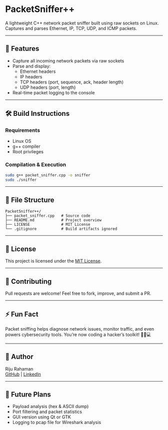 # PacketSniffer++

A lightweight C++ network packet sniffer built using raw sockets on Linux. Captures and parses Ethernet, IP, TCP, UDP, and ICMP packets.

---

## 🚀 Features
- Capture all incoming network packets via raw sockets
- Parse and display:
  - Ethernet headers
  - IP headers
  - TCP headers (port, sequence, ack, header length)
  - UDP headers (port, length)
- Real-time packet logging to the console

---

## 🛠️ Build Instructions
### Requirements
- Linux OS
- g++ compiler
- Root privileges

### Compilation & Execution
```bash
sudo g++ packet_sniffer.cpp -o sniffer
sudo ./sniffer
```

---

## 📂 File Structure
```
PacketSniffer++/
├── packet_sniffer.cpp   # Source code
├── README.md            # Project overview
├── LICENSE              # MIT License
└── .gitignore           # Build artifacts ignored
```

---

## 📃 License
This project is licensed under the [MIT License](LICENSE).

---

## 🤝 Contributing
Pull requests are welcome! Feel free to fork, improve, and submit a PR.

---

## ⚡ Fun Fact
Packet sniffing helps diagnose network issues, monitor traffic, and even powers cybersecurity tools. You’re now coding a hacker’s toolkit! 🕵️‍♂️💻

---

## 🧠 Author
Riju Rahaman  
[GitHub](https://github.com/Riju-Rahaman) | [LinkedIn](https://www.linkedin.com/in/riju-rahaman-ba5789343/)

---

## 🔮 Future Plans
- Payload analysis (hex & ASCII dump)
- Port filtering and packet statistics
- GUI version using Qt or GTK
- Logging to pcap file for Wireshark analysis
